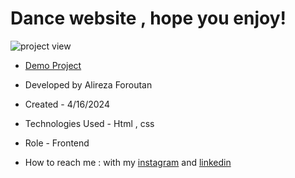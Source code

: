 # Dance website , hope you enjoy!

![project view](https://github.com/Alireza-foroutan/Dance/assets/166135683/b3fdcdb8-faf6-40b2-8240-0e4afa738cdb)

- [Demo Project](https://alireza-foroutan.github.io/Dance/)

- Developed by Alireza Foroutan

- Created - 4/16/2024
 
- Technologies Used - Html , css   

- Role - Frontend

- How to reach me : with my [instagram](https://instagram.com/alireza_foroutan_web) and [linkedin](www.linkedin.com/in/alireza-foroutan-90a893302)

